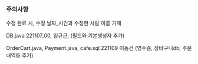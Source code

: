 ### 주의사항
수정 완료 시, 수정 날짜_시간과 수정한 사람 이름 기재


DB.java 221107_00, 임규근, (필드와 기본생성자 추가)

OrderCart.java, Payment.java, cafe.sql 221109 이동건 (영수증, 장바구니db, 주문내역등 추가)
